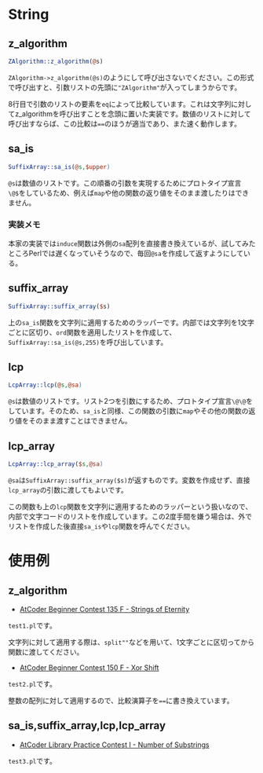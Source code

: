 # String

## z_algorithm

```perl
ZAlgorithm::z_algorithm(@s)
```

`ZAlgorithm->z_algorithm(@s)`のようにして呼び出さないでください。この形式で呼び出すと、引数リストの先頭に`"ZAlgorithm"`が入ってしまうからです。

8行目で引数のリストの要素を`eq`によって比較しています。これは文字列に対してz_algorithmを呼び出すことを念頭に置いた実装です。数値のリストに対して呼び出すならば、この比較は`==`のほうが適当であり、また速く動作します。

## sa_is

```perl
SuffixArray::sa_is(@s,$upper)
```

`@s`は数値のリストです。この順番の引数を実現するためにプロトタイプ宣言`\@$`をしているため、例えば`map`や他の関数の返り値をそのまま渡したりはできません。

### 実装メモ

本家の実装では`induce`関数は外側の`sa`配列を直接書き換えているが、試してみたところPerlでは遅くなっていそうなので、毎回`@sa`を作成して返すようにしている。

## suffix_array

```perl
SuffixArray::suffix_array($s)
```

上の`sa_is`関数を文字列に適用するためのラッパーです。内部では文字列を1文字ごとに区切り、`ord`関数を適用したリストを作成して、`SuffixArray::sa_is(@s,255)`を呼び出しています。

## lcp

```perl
LcpArray::lcp(@s,@sa)
```

`@s`は数値のリストです。リスト2つを引数にするため、プロトタイプ宣言`\@\@`をしています。そのため、`sa_is`と同様、この関数の引数に`map`やその他の関数の返り値をそのまま渡すことはできません。

## lcp_array

```perl
LcpArray::lcp_array($s,@sa)
```

`@sa`は`SuffixArray::suffix_array($s)`が返すものです。変数を作成せず、直接`lcp_array`の引数に渡してもよいです。

この関数も上の`lcp`関数を文字列に適用するためのラッパーという扱いなので、内部で文字コードのリストを作成しています。この2度手間を嫌う場合は、外でリストを作成した後直接`sa_is`や`lcp`関数を呼んでください。

# 使用例

## z_algorithm

* [AtCoder Beginner Contest 135 F - Strings of Eternity](https://atcoder.jp/contests/abc135/submissions/16614898)

`test1.pl`です。

文字列に対して適用する際は、`split""`などを用いて、1文字ごとに区切ってから関数に渡してください。

* [AtCoder Beginner Contest 150 F - Xor Shift](https://atcoder.jp/contests/abc150/submissions/16615096)

`test2.pl`です。

整数の配列に対して適用するので、比較演算子を`==`に書き換えています。

## sa_is,suffix_array,lcp,lcp_array

* [AtCoder Library Practice Contest I - Number of Substrings](https://atcoder.jp/contests/practice2/submissions/16620606)

`test3.pl`です。

